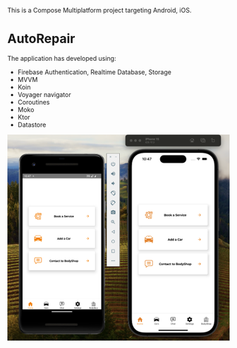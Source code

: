 This is a Compose Multiplatform project targeting Android, iOS.

# AutoRepair
The application has developed using:
- Firebase Authentication, Realtime Database, Storage
- MVVM
- Koin
- Voyager navigator
- Coroutines
- Moko
- Ktor
- Datastore

![Screenshot](https://github.com/Lara-GH/AutoRepair/blob/master/preview.png)
